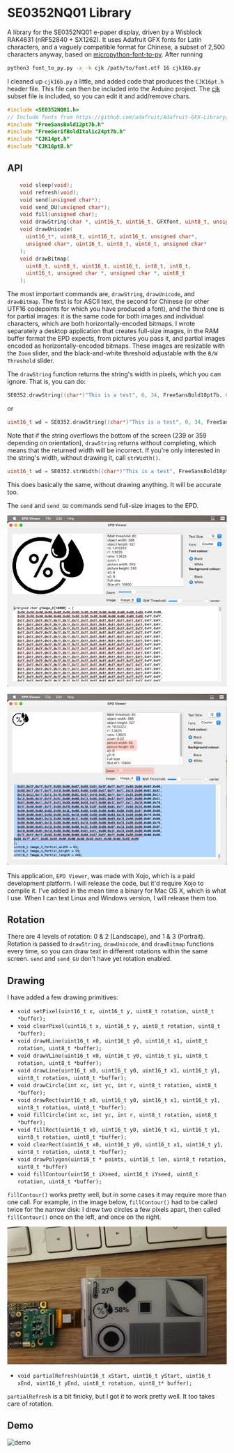 # SE0352NQ01 Library

A library for the SE0352NQ01 e-paper display, driven by a Wisblock RAK4631 (nRF52840 + SX1262). It uses Adafruit GFX fonts for Latin characters, and a vaguely compatible format for Chinese, a subset of 2,500 characters anyway, based on [micropython-font-to-py](https://github.com/peterhinch/micropython-font-to-py). After running

```sh
python3 font_to_py.py -x -k cjk /path/to/font.otf 16 cjk16b.py
```

I cleaned up `cjk16b.py` a little, and added code that produces the `CJK16pt.h` header file. This file can then be included into the Arduino project. The [cjk](assets/cjk) subset file is included, so you can edit it and add/remove chars.

```c
#include <SE0352NQ01.h>
// Include fonts from https://github.com/adafruit/Adafruit-GFX-Library/tree/master/Fonts
#include "FreeSansBold12pt7b.h"
#include "FreeSerifBoldItalic24pt7b.h"
#include "CJK14pt.h"
#include "CJK16ptB.h"
```

## API

```c
    void sleep(void);
    void refresh(void);
    void send(unsigned char*);
    void send_DU(unsigned char*);
    void fill(unsigned char);
    void drawString(char *, uint16_t, uint16_t, GFXfont, uint8_t, unsigned char*);
    void drawUnicode(
      uint16_t*, uint8_t, uint16_t, uint16_t, unsigned char*,
      unsigned char*, uint16_t, uint8_t, uint8_t, unsigned char*
    );
    void drawBitmap(
      uint8_t, uint8_t, uint16_t, uint16_t, int8_t, int8_t,
      uint16_t, unsigned char *, unsigned char *, uint8_t
    );
```

The most important commands are, `drawString`, `drawUnicode`, and `drawBitmap`. The first is for ASCII text, the second for Chinese (or other UTF16 codepoints for which you have produced a font), and the third one is for partial images: it is the same code for both images and individual characters, which are both horizontally-encoded bitmaps. I wrote separately a desktop application that creates full-size images, in the RAM buffer format the EPD expects, from pictures you pass it, and partial images encoded as horizontally-encoded bitmaps. These images are resizable with the `Zoom` slider, and the black-and-white threshold adjustable with the `B/W Threshold` slider.

The `drawString` function returns the string's width in pixels, which you can ignore. That is, you can do:

```c
SE0352.drawString((char*)"This is a test", 0, 34, FreeSansBold18pt7b, 0, frame);
```

or

```c
uint16_t wd = SE0352.drawString((char*)"This is a test", 0, 34, FreeSansBold18pt7b, 0, frame);
```

Note that if the string overflows the bottom of the screen (239 or 359 depending on orientation), `drawString` returns without completing, which means that the returned width will be incorrect. If you're only interested in the string's width, without drawing it, call `strWidth()`.

```c
uint16_t wd = SE0352.strWidth((char*)"This is a test", FreeSansBold18pt7b);
```

This does basically the same, without drawing anything. It will be accurate too.

The `send` and `send_GU` commands send full-size images to the EPD.

![Full-Size_Image](assets/Full-Size_Image.jpg)

![Resized_Image](assets/Resized_Image.jpg)

This application, `EPD Viewer`, was made with Xojo, which is a paid development platform. I will release the code, but it'd require Xojo to compile it. I've added in the mean time a binary for Mac OS X, which is what I use. When I can test Linux and Windows version, I will release them too.

## Rotation

There are 4 levels of rotation: 0 & 2 (Landscape), and 1 & 3 (Portrait). Rotation is passed to `drawString`, `drawUnicode`, and `drawBitmap` functions every time, so you can draw text in different rotations within the same screen. `send` and `send_GU` don't have yet rotation enabled.

## Drawing

I have added a few drawing primitives:

* `void setPixel(uint16_t x, uint16_t y, uint8_t rotation, uint8_t *buffer);`
* `void clearPixel(uint16_t x, uint16_t y, uint8_t rotation, uint8_t *buffer);`
* `void drawHLine(uint16_t x0, uint16_t y0, uint16_t x1, uint8_t rotation, uint8_t *buffer);`
* `void drawVLine(uint16_t x0, uint16_t y0, uint16_t y1, uint8_t rotation, uint8_t *buffer);`
* `void drawLine(uint16_t x0, uint16_t y0, uint16_t x1, uint16_t y1, uint8_t rotation, uint8_t *buffer);`
* `void drawCircle(int xc, int yc, int r, uint8_t rotation, uint8_t *buffer);`
* `void drawRect(uint16_t x0, uint16_t y0, uint16_t x1, uint16_t y1, uint8_t rotation, uint8_t *buffer);`
* `void fillCircle(int xc, int yc, int r, uint8_t rotation, uint8_t *buffer);`
* `void fillRect(uint16_t x0, uint16_t y0, uint16_t x1, uint16_t y1, uint8_t rotation, uint8_t *buffer);`
* `void clearRect(uint16_t x0, uint16_t y0, uint16_t x1, uint16_t y1, uint8_t rotation, uint8_t *buffer);`
* `void drawPolygon(uint16_t * points, uint16_t len, uint8_t rotation, uint8_t *buffer)`
* `void fillContour(uint16_t iXseed, uint16_t iYseed, uint8_t rotation, uint8_t *buffer);`

`fillContour()` works pretty well, but in some cases it may require more than one call. For example, in the image below, `fillContour()` had to be called twice for the narrow disk: I drew two circles a few pixels apart, then called `fillContour()` once on the left, and once on the right.

![Drawing_Functions](assets/Drawing_Functions.png)

* `void partialRefresh(uint16_t xStart, uint16_t yStart, uint16_t xEnd, uint16_t yEnd, uint8_t rotation, uint8_t* buffer);`

`partialRefresh` is a bit finicky, but I got it to work pretty well. It too takes care of rotation.

## Demo

![demo](assets/demo.gif)

